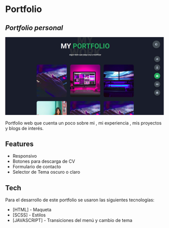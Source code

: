 # Portfolio
## _Portfolio personal_

[![Build Status](/img/portfolio2.png)](https://fernilo.github.io/portfolio/)

Portfolio web que cuenta un poco sobre mi , mi experiencia , mis proyectos y blogs de interés.

## Features

- Responsivo
- Botones para descarga de CV
- Formulario de contacto
- Selector de Tema oscuro o claro

## Tech

Para el desarrollo de este portfolio se usaron las siguientes tecnologías:

- [HTML] - Maqueta
- [SCSS] - Estilos
- [JAVASCRIPT] - Transiciones del menú y cambio de tema